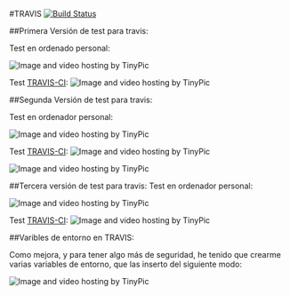#TRAVIS [![Build Status](https://travis-ci.org/rubenjo7/IV.svg?branch=master)](https://travis-ci.org/rubenjo7/IV)

##Primera Versión de test para travis:

Test en ordenado personal:

<img src="http://i66.tinypic.com/f9iop0.png" border="0" alt="Image and video hosting by TinyPic">

Test [TRAVIS-CI](https://travis-ci.org/rubenjo7/IV):
<img src="http://i65.tinypic.com/2r2btk3.png" border="0" alt="Image and video hosting by TinyPic">

##Segunda Versión de test para travis:

Test en ordenador personal:

<img src="http://i66.tinypic.com/x4jes4.png" border="0" alt="Image and video hosting by TinyPic"></a>

Test [TRAVIS-CI](https://travis-ci.org/rubenjo7/IV/builds/174616898):
<img src="http://i63.tinypic.com/2z8x07t.png" border="0" alt="Image and video hosting by TinyPic"></a>

<img src="http://i64.tinypic.com/2wdosq9.png" border="0" alt="Image and video hosting by TinyPic"></a>

##Tercera versión de test para travis:
Test en ordenador personal:

<img src="http://i65.tinypic.com/2ln9wjl.png" border="0" alt="Image and video hosting by TinyPic"></a>

Test [TRAVIS-CI](https://travis-ci.org/rubenjo7/IV/builds/179384099):
<img src="http://i65.tinypic.com/969wf9.png" border="0" alt="Image and video hosting by TinyPic"></a>

##Varibles de entorno en TRAVIS:

Como mejora, y para tener algo más de seguridad, he tenido que crearme varias variables de entorno, que las inserto del siguiente modo:

<img src="http://i64.tinypic.com/d7051.png" border="0" alt="Image and video hosting by TinyPic"></a>
